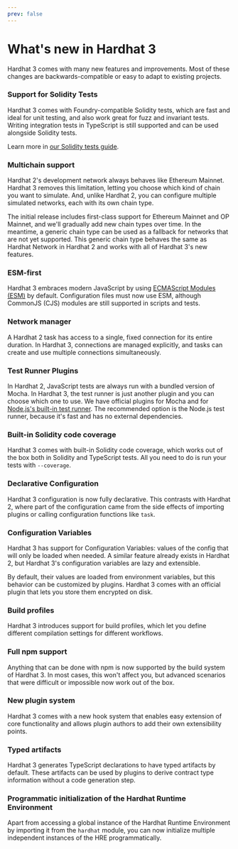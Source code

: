 ```yaml
---
prev: false
---
```


# What's new in Hardhat 3

Hardhat 3 comes with many new features and improvements. Most of these changes are backwards-compatible or easy to adapt to existing projects.

### Support for Solidity Tests

Hardhat 3 comes with Foundry-compatible Solidity tests, which are fast and ideal for unit testing, and also work great for fuzz and invariant tests. Writing integration tests in TypeScript is still supported and can be used alongside Solidity tests.

Learn more in [our Solidity tests guide](./writing-solidity-tests).

### Multichain support

Hardhat 2's development network always behaves like Ethereum Mainnet. Hardhat 3 removes this limitation, letting you choose which kind of chain you want to simulate. And, unlike Hardhat 2, you can configure multiple simulated networks, each with its own chain type.

The initial release includes first-class support for Ethereum Mainnet and OP Mainnet, and we'll gradually add new chain types over time. In the meantime, a generic chain type can be used as a fallback for networks that are not yet supported. This generic chain type behaves the same as Hardhat Network in Hardhat 2 and works with all of Hardhat 3's new features.

### ESM-first

Hardhat 3 embraces modern JavaScript by using [ECMAScript Modules (ESM)](https://developer.mozilla.org/en-US/docs/Web/JavaScript/Guide/Modules) by default. Configuration files must now use ESM, although CommonJS (CJS) modules are still supported in scripts and tests.

### Network manager

A Hardhat 2 task has access to a single, fixed connection for its entire duration. In Hardhat 3, connections are managed explicitly, and tasks can create and use multiple connections simultaneously.

### Test Runner Plugins

In Hardhat 2, JavaScript tests are always run with a bundled version of Mocha. In Hardhat 3, the test runner is just another plugin and you can choose which one to use. We have official plugins for Mocha and for [Node.js's built-in test runner](https://nodejs.org/api/test.html). The recommended option is the Node.js test runner, because it's fast and has no external dependencies.

### Built-in Solidity code coverage

Hardhat 3 comes with built-in Solidity code coverage, which works out of the box both in Solidity and TypeScript tests. All you need to do is run your tests with `--coverage`.

### Declarative Configuration

Hardhat 3 configuration is now fully declarative. This contrasts with Hardhat 2, where part of the configuration came from the side effects of importing plugins or calling configuration functions like `task`.

### Configuration Variables

Hardhat 3 has support for Configuration Variables: values of the config that will only be loaded when needed. A similar feature already exists in Hardhat 2, but Hardhat 3's configuration variables are lazy and extensible.

By default, their values are loaded from environment variables, but this behavior can be customized by plugins. Hardhat 3 comes with an official plugin that lets you store them encrypted on disk.

### Build profiles

Hardhat 3 introduces support for build profiles, which let you define different compilation settings for different workflows.

### Full npm support

Anything that can be done with npm is now supported by the build system of Hardhat 3. In most cases, this won't affect you, but advanced scenarios that were difficult or impossible now work out of the box.

### New plugin system

Hardhat 3 comes with a new hook system that enables easy extension of core functionality and allows plugin authors to add their own extensibility points.

### Typed artifacts

Hardhat 3 generates TypeScript declarations to have typed artifacts by default. These artifacts can be used by plugins to derive contract type information without a code generation step.

### Programmatic initialization of the Hardhat Runtime Environment

Apart from accessing a global instance of the Hardhat Runtime Environment by importing it from the `hardhat` module, you can now initialize multiple independent instances of the HRE programmatically.
